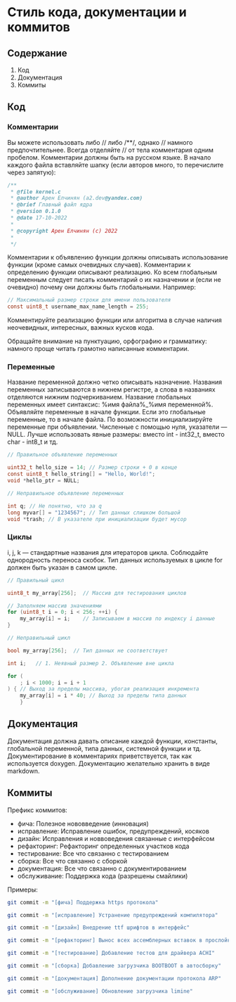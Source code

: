 # Стиль кода, документации и коммитов

## Содержание

1. Код
2. Документация
3. Коммиты

## Код

### Комментарии

Вы можете использовать либо // либо /**/, однако // намного предпочтительнее.
Всегда отделяйте // от тела комментария одним пробелом.
Комментарии должны быть на русском языке.
В начало каждого файла вставляйте шапку (если авторов много, то перечислите через запятую):

```C
/**
 * @file kernel.c
 * @author Арен Елчинян (a2.dev@yandex.com)
 * @brief Главный файл ядра
 * @version 0.1.0
 * @date 17-10-2022
 * 
 * @copyright Арен Елчинян (c) 2022
 * 
 */
```

Комментарии к объявлению функции должны описывать использование функции (кроме самых очевидных случаев). 
Комментарии к определению функции описывают реализацию.
Ко всем глобальным переменным следует писать комментарий о их назначении и (если не очевидно) почему они должны быть глобальными. Например:

```C
// Максимальный размер строки для имени пользователя
const uint8_t username_max_name_length = 255;
```

Комментируйте реализацию функции или алгоритма в случае наличия неочевидных, интересных, важных кусков кода.

Обращайте внимание на пунктуацию, орфографию и грамматику: намного проще читать грамотно написанные комментарии.

### Переменные

Название переменной должно четко описывать назначение.
Названия переменных записываются в нижнем регистре, а слова в названиях отделяются нижним подчеркиванием.
Название глобальных переменных имеет синтаксис: %имя файла%_%имя переменной%.
Объявляйте переменные в начале функции. Если это глобальные переменные, то в начале файла.
По возможности инициализируйте переменные при объявлении. Численные с помощью нуля, указатели — NULL.
Лучше использовать явные размеры: вместо int - int32_t, вместо char - int8_t и тд.

```C
// Правильное объявление переменных

uint32_t hello_size = 14; // Размер строки + 0 в конце
const uint8_t hello_string[] = "Hello, World!";
void *hello_ptr = NULL;
```

```C
// Неправильное объявление переменных

int q; // Не понятно, что за q
long myvar[] = "1234567"; // Тип данных слишком большой
void *trash; // В указателе при инициализации будет мусор
```

### Циклы

i, j, k — стандартные названия для итераторов цикла.
Соблюдайте однородность переноса скобок.
Тип данных используемых в цикле for должен быть указан в самом цикле.

```C
// Правильный цикл

uint8_t my_array[256];  // Массив для тестирования циклов

// Заполняем массив значениями
for (uint8_t i = 0; i < 256; ++i) {
    my_array[i] = i;    // Записываем в массив по индексу i данные
}
```

```C
// Неправильный цикл

bool my_array[256];  // Тип данных не соответствует

int i;   // 1. Неявный размер 2. Объявление вне цикла

for (
    ; i < 1000; i = i + 1
) { // Выход за пределы массива, убогая реализация инкремента
    my_array[i] = i * 40; // Выход за пределы типа данных
    }
```

## Документация

Документация должна давать описание каждой функции, константы, глобальной переменной, типа данных, системной функции и тд.
Документирование в комментариях приветствуется, так как используется doxygen.
Документацию желательно хранить в виде markdown.

## Коммиты

Префикс коммитов:

- фича: Полезное нововведение (инновация)
- исправление: Исправление ошибок, предупреждений, косяков
- дизайн: Исправления и новвоведения связанные с интерфейсом
- рефакторинг: Рефакторинг определенных участков кода
- тестирование:  Все что связанно с тестированием
- сборка: Все что связанно с сборкой
- документация: Все что связанно с документированием
- обслуживание: Поддержка кода (разрешены смайлики)

Примеры:

```bash
git commit -m "[фича] Поддержка https протокола"
```

```bash
git commit -m "[исправление] Устранение предупреждений компилятора"
```

```bash
git commit -m "[дизайн] Внедрение ttf шрифтов в интерфейс"
```

```bash
git commit -m "[рефакторинг] Вынос всех ассемблерных вставок в прослойку"
```

```bash
git commit -m "[тестирование] Добавление тестов для драйвера ACHI"
```

```bash
git commit -m "[сборка] Добавление загрузчика BOOTBOOT в автосборку"
```

```bash
git commit -m "[документация] Дополнение документации протокола ARP"
```

```bash
git commit -m "[обслуживание] Обновление загрузчика limine"
```
